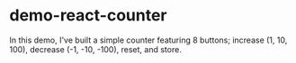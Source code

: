 # demo-react-counter

In this demo, I've built a simple counter featuring 8 buttons; increase (1, 10, 100), decrease (-1, -10, -100), reset, and store.
